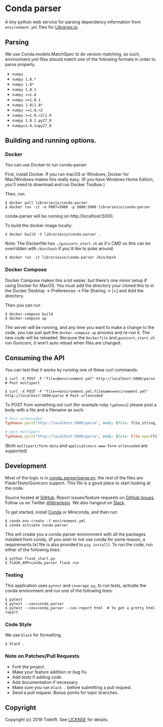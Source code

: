 # Conda parser

A tiny python web service for parsing dependency information from `environment.yml` files for [Libraries.io](https://libraries.io).

## Parsing

We use Conda.models.MatchSpec to do version matching, as such, environment.yml files should match one of the following formats in order to parse properly.

  * `numpy`
  * `numpy 1.8.*`
  * `numpy 1.8*`
  * `numpy 1.8.1`
  * `numpy >=1.8`
  * `numpy ==1.8.1`
  * `numpy 1.8|1.8*`
  * `numpy >=1.8,<2`
  * `numpy >=1.8,<2|1.9`
  * `numpy 1.8.1 py27_0`
  * `numpy=1.8.1=py27_0`


## Building and running options.

### Docker

You can use Docker to run conda-parser

First, install Docker. If you run macOS or Windows, Docker for Mac/Windows makes this really easy. (If you have Windows Home Edition, you'll need to download and run Docker Toolbox.)

Then, run:

    $ docker pull librariesio/conda-parser
    $ docker run -it -e PORT=5000 -p 5000:5000 librariesio/conda-parser

conda-parser will be running on http://localhost:5000.

To build the docker image locally:

    $ docker build -t librariesio/conda-parser .

Note: The Dockerfile has `./gunicorn_start.sh` as it's CMD so this can be overridden with `/bin/bash` if you'd like to poke around:

    $ docker run -it librariesio/conda-parser /bin/bash

### Docker Compose

Docker Compose makes this a lot easier, but there's one minor setup if using Docker for MacOS.
You must add the directory your cloned this to in the Docker Desktop -> Preferences -> File Sharing -> [+]  and Add the directory.

Then you can run

    $ docker-compose build
    $ docker-compose up

The server will be running, and any time you want to make a change to the code, you can just quit the `docker-compose up` process and re-run it. The new code will be reloaded. Because the `Dockerfile` and `gunicorn_start.sh` run Gunicorn, it won't auto reload when files are changed.

## Consuming the API

You can test that it works by running one of these curl commands:

```console
$ curl -X POST -F "file=@environment.yml" http://localhost:5000/parse # Post multipart

$ curl -X POST -F "file=<environment.yml;filename=environment.yml" http://localhost:5000/parse # Post urlencoded
```

To POST from something not curl (for example ruby `typhoeus`) please post a body with a file and a filename as such:

```ruby
# Post urlencoded
Typhoeus.post("http://localhost:5000/parse", body: {file: file_string, filename: 'environment.yml'})

# post multipart
Typhoeus.post("http://localhost:5000/parse", body: {file: File.open(filename, "r")})
```

(Both `multipart/form-data` and `application/x-www-form-urlencoded` are supported)

## Development

Most of the logic is in [conda_parser/parse.py](conda_parser/parse.py), the rest of the files are Flask/Tests/Gunicorn support. This file is a good place to start looking at the code.

Source hosted at [GitHub](http://github.com/librariesio/conda-parser).
Report issues/feature requests on [GitHub Issues](http://github.com/librariesio/conda-parser/issues). Follow us on Twitter [@librariesio](https://twitter.com/librariesio). We also hangout on [Slack](http://slack.libraries.io).

To get started, install [Conda](https://docs.conda.io/projects/conda/en/latest/user-guide/install/index.html) or Miniconda, and then run:

    $ conda env create -f environment.yml
    $ conda activate conda-parser

This will create you a conda-parser environment with all the packages installed from conda, (if you wish to not use conda for some reason, a requirements.txt file is also provided to `pip install`). To run the code, run either of the following lines:

    $ python flask_start.py
    $ FLASK_APP=conda_parser flask run

### Testing

This application uses `pytest` and `coverage.py`, to run tests, activate the conda environment and run one of the following lines:

    $ pytest
    $ pytest --cov=conda_parser
    $ pytest --cov=conda_parser --cov-report html  # To get a pretty html report


### Code Style

We use `black` for formatting.

    $ black .

### Note on Patches/Pull Requests

 * Fork the project.
 * Make your feature addition or bug fix.
 * Add tests if adding code.
 * Add documentation if necessary.
 * Make sure you run `black .` before submitting a pull request.
 * Send a pull request. Bonus points for topic branches.

## Copyright

Copyright (c) 2019 Tidelift. See [LICENSE](https://github.com/librariesio/conda-parser/blob/master/LICENSE) for details.
